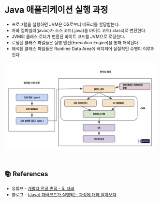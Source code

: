 # Java 애플리케이션 실행 과정

- 프로그램을 실행하면 JVM은 OS로부터 메모리를 할당받는다.
- 자바 컴파일러(javac)가 소스 코드(.java)를 바이트 코드(.class)로 변환한다.
- JVM의 클래스 로더가 변환된 바이트 코드를 JVM으로 로딩한다.
- 로딩된 클래스 파일들은 실행 엔진(Execution Engine)을 통해 해석된다.
- 해석된 클래스 파일들은 Runtime Data Area에 배치되어 실질적인 수행이 이루어진다.

![java-application-execution-process](../resources/images/java-application-execution-process.png)


<br>

## 📚 References
- 유튜브 - [개발자 전공 면접 - 5. 자바](https://www.youtube.com/watch?v=VE_CDb00bc0)
- 블로그 - [[Java] 자바코드가 실행되는 과정에 대해 알아보자](https://blog.happykoo.net/@happykoo/posts/242)
